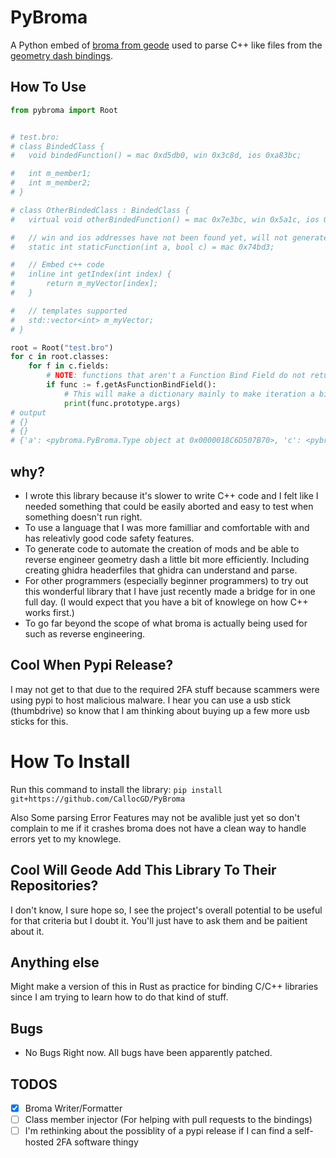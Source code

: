 # PyBroma

A Python embed of [broma from geode](https://github.com/geode-sdk/broma) used to parse C++ like files from the 
[geometry dash bindings](https://github.com/geode-sdk/bindings).


## How To Use
```python
from pybroma import Root


# test.bro:
# class BindedClass {
# 	void bindedFunction() = mac 0xd5db0, win 0x3c8d, ios 0xa83bc;

# 	int m_member1;
# 	int m_member2;
# }

# class OtherBindedClass : BindedClass {
# 	virtual void otherBindedFunction() = mac 0x7e3bc, win 0x5a1c, ios 0x8e412;

# 	// win and ios addresses have not been found yet, will not generate
# 	static int staticFunction(int a, bool c) = mac 0x74bd3;

# 	// Embed c++ code
# 	inline int getIndex(int index) {
# 		return m_myVector[index];
# 	} 

# 	// templates supported
# 	std::vector<int> m_myVector;
# }

root = Root("test.bro")
for c in root.classes:
    for f in c.fields:
        # NOTE: functions that aren't a Function Bind Field do not return...
        if func := f.getAsFunctionBindField():
            # This will make a dictionary mainly to make iteration a bit easier...
            print(func.prototype.args)
# output        
# {}
# {}
# {'a': <pybroma.PyBroma.Type object at 0x0000018C6D507B70>, 'c': <pybroma.PyBroma.Type object at 0x0000018C6D507B30>}
```

## why?

- I wrote this library because it's slower to write C++ code and I felt like I needed something that could be easily aborted and easy to test when something doesn't run right.
- To use a language that I was more familliar and comfortable with and has releativly good code safety features.
- To generate code to automate the creation of mods and be able to reverse engineer geometry dash a little bit 
more efficiently. Including creating ghidra headerfiles that ghidra can understand and parse.
- For other programmers (especially beginner programmers) to try out this wonderful library that I have just recently made a bridge for in one full day. (I would expect that you have a bit of knowlege on how C++ works first.)
- To go far beyond the scope of what broma is actually being used for such as reverse engineering. 

## Cool When Pypi Release?
I may not get to that due to the required 2FA stuff because scammers were using pypi to host malicious malware. I hear you can use a usb stick (thumbdrive) so know that I am thinking about buying up a few more usb sticks for this.

# How To Install
Run this command to install the library:
`pip install git+https://github.com/CallocGD/PyBroma`

Also Some parsing Error Features may not be avalible just yet so don't complain to me if it crashes broma does not have a clean way to handle errors yet to my knowlege.

## Cool Will Geode Add This Library To Their Repositories?
I don't know, I sure hope so, I see the project's overall potential to be useful for that criteria but I doubt it. You'll just have to ask them and be paitient about it.

## Anything else
Might make a version of this in Rust as practice for binding C/C++ libraries since I am trying to learn how to do that kind of stuff.

## Bugs 
- No Bugs Right now. All bugs have been apparently patched.

## TODOS

- [X] Broma Writer/Formatter 
- [ ] Class member injector (For helping with pull requests to the bindings)
- [ ] I'm rethinking about the possiblity of a pypi release if I can find a self-hosted 2FA software thingy
